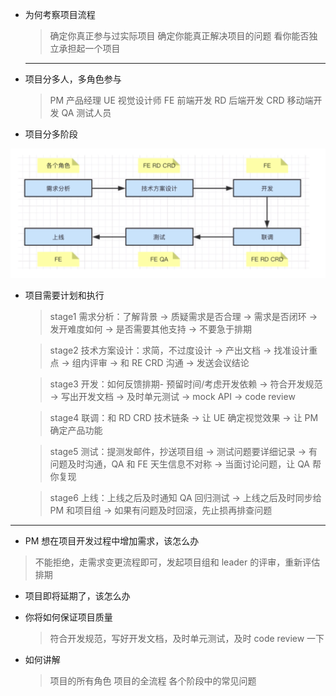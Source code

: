 - 为何考察项目流程

  > 确定你真正参与过实际项目
  > 确定你能真正解决项目的问题
  > 看你能否独立承担起一个项目

  ***

* 项目分多人，多角色参与

  > PM 产品经理
  > UE 视觉设计师
  > FE 前端开发
  > RD 后端开发
  > CRD 移动端开发
  > QA 测试人员

* 项目分多阶段

![项目开发流程](./resource/002/项目流程.png)

- 项目需要计划和执行

  > stage1 需求分析：了解背景 -> 质疑需求是否合理 -> 需求是否闭环 -> 发开难度如何 -> 是否需要其他支持 -> 不要急于排期

  > stage2 技术方案设计：求简，不过度设计 -> 产出文档 -> 找准设计重点 -> 组内评审 -> 和 RE CRD 沟通 -> 发送会议结论

  > stage3 开发：如何反馈排期- 预留时间/考虑开发依赖 -> 符合开发规范 -> 写出开发文档 -> 及时单元测试 -> mock API -> code review

  > stage4 联调：和 RD CRD 技术链条 -> 让 UE 确定视觉效果 -> 让 PM 确定产品功能

  > stage5 测试：提测发邮件，抄送项目组 -> 测试问题要详细记录 -> 有问题及时沟通，QA 和 FE 天生信息不对称 -> 当面讨论问题，让 QA 帮你复现

  > stage6 上线：上线之后及时通知 QA 回归测试 -> 上线之后及时同步给 PM 和项目组 -> 如果有问题及时回滚，先止损再排查问题

---

- PM 想在项目开发过程中增加需求，该怎么办

> 不能拒绝，走需求变更流程即可，发起项目组和 leader 的评审，重新评估排期

- 项目即将延期了，该怎么办

  > 

- 你将如何保证项目质量

  > 符合开发规范，写好开发文档，及时单元测试，及时 code review 一下

- 如何讲解
  > 项目的所有角色
  > 项目的全流程
  > 各个阶段中的常见问题
